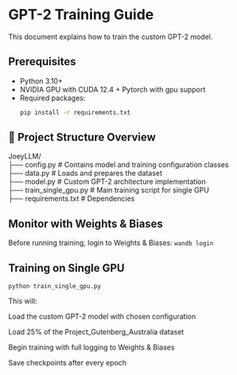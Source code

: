 # GPT-2 Training Guide

This document explains how to train the custom GPT-2 model.

## Prerequisites
- Python 3.10+
- NVIDIA GPU with CUDA 12.4 +
Pytorch with gpu support
- Required packages:
  ```bash
  pip install -r requirements.txt

## 📁 Project Structure Overview
JoeyLLM/  
├── config.py              # Contains model and training configuration classes  
├── data.py                # Loads and prepares the dataset  
├── model.py               # Custom GPT-2 architecture implementation  
├── train_single_gpu.py    # Main training script for single GPU  
├── requirements.txt       # Dependencies  

## Monitor with Weights & Biases

Before running training, login to Weights & Biases: `wandb login`

## Training on Single GPU

`python train_single_gpu.py`

This will:

Load the custom GPT-2 model with chosen configuration

Load 25% of the Project_Gutenberg_Australia dataset

Begin training with full logging to Weights & Biases

Save checkpoints after every epoch